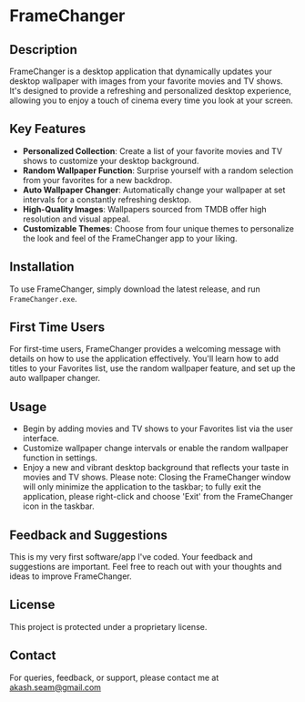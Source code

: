 # FrameChanger

## Description
FrameChanger is a desktop application that dynamically updates your desktop wallpaper with images from your favorite movies and TV shows. It's designed to provide a refreshing and personalized desktop experience, allowing you to enjoy a touch of cinema every time you look at your screen.

## Key Features
- **Personalized Collection**: Create a list of your favorite movies and TV shows to customize your desktop background.
- **Random Wallpaper Function**: Surprise yourself with a random selection from your favorites for a new backdrop.
- **Auto Wallpaper Changer**: Automatically change your wallpaper at set intervals for a constantly refreshing desktop.
- **High-Quality Images**: Wallpapers sourced from TMDB offer high resolution and visual appeal.
- **Customizable Themes**: Choose from four unique themes to personalize the look and feel of the FrameChanger app to your liking.

## Installation
To use FrameChanger, simply download the latest release, and run `FrameChanger.exe`.

## First Time Users
For first-time users, FrameChanger provides a welcoming message with details on how to use the application effectively. You'll learn how to add titles to your Favorites list, use the random wallpaper feature, and set up the auto wallpaper changer.

## Usage
- Begin by adding movies and TV shows to your Favorites list via the user interface.
- Customize wallpaper change intervals or enable the random wallpaper function in settings.
- Enjoy a new and vibrant desktop background that reflects your taste in movies and TV shows.
Please note: Closing the FrameChanger window will only minimize the application to the taskbar; to fully exit the application, please right-click and choose 'Exit' from the FrameChanger icon in the taskbar.

## Feedback and Suggestions
This is my very first software/app I've coded. Your feedback and suggestions are important. Feel free to reach out with your thoughts and ideas to improve FrameChanger.

## License
This project is protected under a proprietary license.

## Contact
For queries, feedback, or support, please contact me at akash.seam@gmail.com
